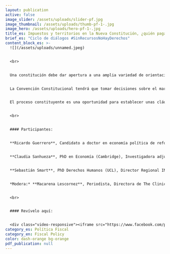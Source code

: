 ```yaml
---
layout: publication
active: false
image_slider: /assets/uploads/slider-pf.jpg
image_thumbnail: /assets/uploads/thumb-pf-1-.jpg
image_hero: /assets/uploads/hero-pf-1-.jpg
title_es: Impuestos y territorios en la Nueva Constitución, ¿quién paga la cuenta?
brief_es: "Ciclo de diálogos #SinRecursosNoHayDerechos"
content_block_es: >-
  ![](/assets/uploads/unnamed.jpeg)


  <br>


  Una constitución debe dar apertura a una amplia variedad de orientaciones en materia económica por una parte de los gobiernos democráticamente elegidos, pero, para tomar los derechos en serio, las políticas económicas deberían estar vinculadas al objetivo de garantizar los derechos consagrados en las constituciones.


  La Convención Constitucional tendrá que tomar decisiones sobre el margen de maniobra que da al legislador en distintas áreas de política y los condicionamientos que establece a las ramas del poder público para lograrlo.


  El proceso constituyente es una oportunidad para establecer unas cláusulas que vinculen el diseño, los procesos de toma de decisión, la planeación y la ejecución de la política económica al objetivo de garantizar los derechos.


  <br>


  #### Participantes:


  **Ricardo Guerrero**, Candidato a doctor en economía política de reformas tributarias en América Latina (King's College London)


  **Claudia Sanhueza**, PhD en Economía (Cambridge), Investigadora adjunta COES


  **Sebastián Smart**, PhD Derechos Humanos (UCL), Director Regional INDH Región de Los Ríos


  *Modera:* **Macarena Lescornez**, Periodista, Directora de The Clinic


  <br>


  #### Revívelo aquí:


  <div class="video-responsive"><iframe src="https://www.facebook.com/plugins/video.php?height=314&amp;href=https%3A%2F%2Fwww.facebook.com%2FGIESCR%2Fvideos%457587502460150%2F&amp;show_text=false&amp;width=560&amp;t=0" style="position:absolute; top:0; left: 0" scrolling="no" allowfullscreen="true" allow="autoplay; clipboard-write; encrypted-media; picture-in-picture; web-share" width="100%" height="100%" frameborder="0"></iframe></div>
category_es: Política Fiscal
category_en: Fiscal Policy
color: dash-orange bg-orange
pdf_publication: null
---
```

